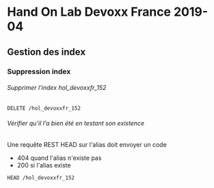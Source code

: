 # Hand On Lab Devoxx France 2019-04
## Gestion des index
### Suppression index


###### Supprimer l’index hol_devoxxfr_152
```shell
DELETE /hol_devoxxfr_152
```    

###### Vérifier qu’il l’a bien été en testant son existence 
Une requête REST HEAD sur l'alias doit envoyer un code 
* 404 quand l'alias n'existe pas
* 200 si l'alias existe
```shell
HEAD /hol_devoxxfr_152
```
